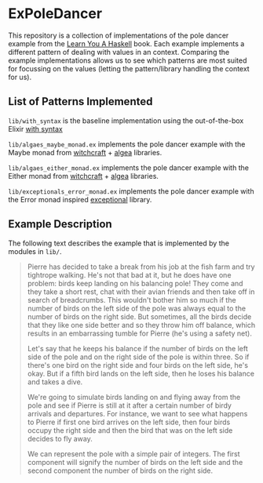 # ExPoleDancer

This repository is a collection of implementations of the pole dancer example
from the [Learn You A Haskell](http://learnyouahaskell.com/) book.  Each
example implements a different pattern of dealing with values in an context.
Comparing the example implementations allows us to see which patterns are most
suited for focussing on the values (letting the pattern/library handling the
context for us).

## List of Patterns Implemented

`lib/with_syntax` is the baseline implementation using the out-of-the-box Elixir
[with syntax](https://elixir-lang.org/getting-started/mix-otp/docs-tests-and-with.html#with)

`lib/algaes_maybe_monad.ex` implements the pole dancer example with the Maybe monad from
[witchcraft](https://hexdocs.pm/witchcraft/readme.html) +
[algea](https://hexdocs.pm/algea/readme.html)
libraries.

`lib/algaes_either_monad.ex` implements the pole dancer example with the Either monad from
[witchcraft](https://hexdocs.pm/witchcraft/readme.html) +
[algea](https://hexdocs.pm/algea/readme.html)
libraries.

`lib/exceptionals_error_monad.ex` implements the pole dancer example with the Error monad inspired
[exceptional](https://hexdocs.pm/exceptional/readme.html)
library.

## Example Description

The following text describes the example that is implemented by the modules in
`lib/`.

> Pierre has decided to take a break from his job at the fish farm and try
> tightrope walking. He's not that bad at it, but he does have one problem:
> birds keep landing on his balancing pole! They come and they take a short
> rest, chat with their avian friends and then take off in search of
> breadcrumbs. This wouldn't bother him so much if the number of birds on the
> left side of the pole was always equal to the number of birds on the right
> side. But sometimes, all the birds decide that they like one side better and
> so they throw him off balance, which results in an embarrassing tumble for
> Pierre (he's using a safety net).
> 
> Let's say that he keeps his balance if the number of birds on the left side
> of the pole and on the right side of the pole is within three. So if there's
> one bird on the right side and four birds on the left side, he's okay. But if
> a fifth bird lands on the left side, then he loses his balance and takes a
> dive.
> 
> We're going to simulate birds landing on and flying away from the pole and
> see if Pierre is still at it after a certain number of birdy arrivals and
> departures. For instance, we want to see what happens to Pierre if first one
> bird arrives on the left side, then four birds occupy the right side and then
> the bird that was on the left side decides to fly away.
> 
> We can represent the pole with a simple pair of integers. The first component
> will signify the number of birds on the left side and the second component
> the number of birds on the right side.
